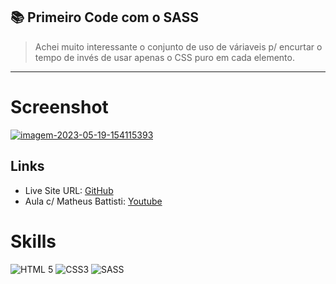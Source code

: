 
## 📚 Primeiro Code com o SASS

> Achei muito interessante o conjunto de uso de váriaveis p/ encurtar o tempo de invés de usar apenas o CSS puro em cada elemento.

---
# Screenshot
<a href="https://ibb.co/Hxd2XB5"><img src="https://i.ibb.co/MG6h9ZF/imagem-2023-05-19-154115393.png" alt="imagem-2023-05-19-154115393" border="0"></a>

## Links
- Live Site URL: <a href=https://alexandremsantosjob.github.io/page-gallery-SASS///> GitHub</a>
- Aula c/ Matheus Battisti: <a href=https://www.youtube.com/@MatheusBattisti//> Youtube</a> 



# Skills
![HTML 5](https://img.shields.io/badge/HTML5-E34F26?style=for-the-badge&logo=html5&logoColor=white)
![CSS3](https://img.shields.io/badge/CSS3-1572B6?style=for-the-badge&logo=css3&logoColor=white)
![SASS](https://img.shields.io/badge/Sass-CC6699?style=for-the-badge&logo=sass&logoColor=white)
